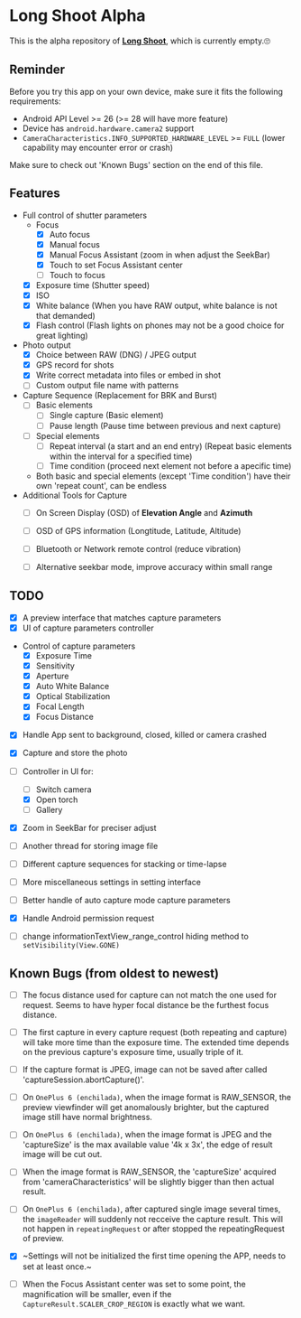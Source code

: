 # Long Shoot Alpha
This is the alpha repository of **[Long Shoot](https://github.com/Tyrone-Liu/LongShoot)**, which is currently empty.🙄  


## Reminder
Before you try this app on your own device, make sure it fits the following requirements:
+ Android API Level >= 26 (>= 28 will have more feature)
+ Device has `android.hardware.camera2` support
+ `CameraCharacteristics.INFO_SUPPORTED_HARDWARE_LEVEL` >= `FULL` (lower capability may encounter error or crash)

Make sure to check out 'Known Bugs' section on the end of this file.


## Features
+ Full control of shutter parameters
    * Focus
        - [x] Auto focus
        - [x] Manual focus
        - [x] Manual Focus Assistant (zoom in when adjust the SeekBar)
        - [x] Touch to set Focus Assistant center
        - [ ] Touch to focus
    * [x] Exposure time (Shutter speed)
    * [x] ISO
    * [x] White balance (When you have RAW output, white balance is not that demanded)
    * [x] Flash control (Flash lights on phones may not be a good choice for great lighting)
+ Photo output
    * [x] Choice between RAW (DNG) / JPEG output
    * [x] GPS record for shots
    * [x] Write correct metadata into files or embed in shot
    * [ ] Custom output file name with patterns
+ Capture Sequence (Replacement for BRK and Burst)
    * [ ] Basic elements
        - [ ] Single capture (Basic element)
        - [ ] Pause length (Pause time between previous and next capture)
    * [ ] Special elements
        - [ ] Repeat interval (a start and an end entry) (Repeat basic elements within the interval for a specified time)
        - [ ] Time condition (proceed next element not before a apecific time)
    * Both basic and special elements (except 'Time condition') have their own 'repeat count', can be endless
+ Additional Tools for Capture
    * [ ] On Screen Display (OSD) of **Elevation Angle** and **Azimuth**
    * [ ] OSD of GPS information (Longtitude, Latitude, Altitude)
    * [ ] Bluetooth or Network remote control (reduce vibration)
    * [ ] Alternative seekbar mode, improve accuracy within small range


## TODO
+ [x] A preview interface that matches capture parameters
+ [x] UI of capture parameters controller
+ Control of capture parameters
    * [x] Exposure Time
    * [x] Sensitivity
    * [x] Aperture
    * [x] Auto White Balance
    * [x] Optical Stabilization
    * [x] Focal Length
    * [x] Focus Distance
+ [x] Handle App sent to background, closed, killed or camera crashed
+ [x] Capture and store the photo
+ [ ] Controller in UI for:
    * [ ] Switch camera
    * [x] Open torch
    * [ ] Gallery
+ [x] Zoom in SeekBar for preciser adjust
+ [ ] Another thread for storing image file
+ [ ] Different capture sequences for stacking or time-lapse
+ [ ] More miscellaneous settings in setting interface
+ [ ] Better handle of auto capture mode capture parameters
+ [x] Handle Android permission request
+ [ ] change informationTextView_range_control hiding method to `setVisibility(View.GONE)`


## Known Bugs (from oldest to newest)
+ [ ] The focus distance used for capture can not match the one used for request.  Seems to have hyper focal distance be the furthest focus distance.
+ [ ] The first capture in every capture request (both repeating and capture) will take more time than the exposure time.  The extended time depends on the previous capture's exposure time, usually triple of it.
+ [ ] If the capture format is JPEG, image can not be saved after called 'captureSession.abortCapture()'.
+ [ ] On `OnePlus 6 (enchilada)`, when the image format is RAW_SENSOR, the preview viewfinder will get anomalously brighter, but the captured image still have normal brightness.
+ [ ] On `OnePlus 6 (enchilada)`, when the image format is JPEG and the 'captureSize' is the max available value '4k x 3x', the edge of result image will be cut out.
+ [ ] When the image format is RAW_SENSOR, the 'captureSize' acquired from 'cameraCharacteristics' will be slightly bigger than then actual result.
+ [ ] On `OnePlus 6 (enchilada)`, after captured single image several times, the `imageReader` will suddenly not recceive the capture result.  This will not happen in `repeatingRequest` or after stopped the repeatingRequest of preview.
+ [x] ~Settings will not be initialized the first time opening the APP, needs to set at least once.~
+ [ ] When the Focus Assistant center was set to some point, the magnification will be smaller, even if the `CaptureResult.SCALER_CROP_REGION` is exactly what we want.


